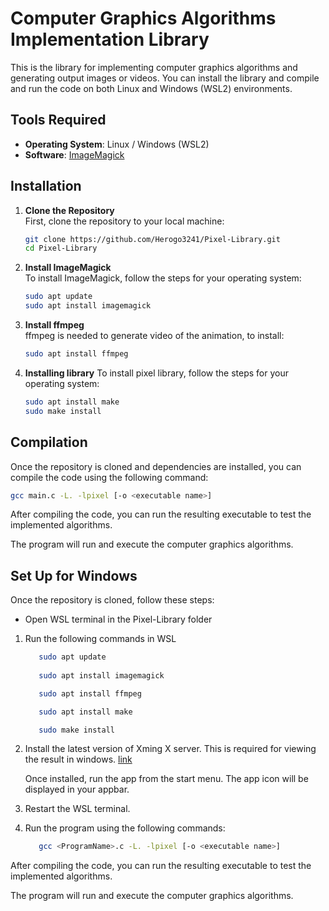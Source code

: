 # Computer Graphics Algorithms Implementation Library

This is the library for implementing computer graphics algorithms and generating output images or videos. You can install the library and compile and run the code on both Linux and Windows (WSL2) environments. 

## Tools Required

- **Operating System**: Linux / Windows (WSL2)
- **Software**: [ImageMagick](https://imagemagick.org/index.php)

## Installation

1. **Clone the Repository**  
   First, clone the repository to your local machine:

   ```bash
   git clone https://github.com/Herogo3241/Pixel-Library.git
   cd Pixel-Library
   ```

2. **Install ImageMagick**  
   To install ImageMagick, follow the steps for your operating system:

   ```bash
   sudo apt update
   sudo apt install imagemagick
   ```
3. **Install ffmpeg**  
   ffmpeg is needed to generate video of the animation, to install:

   ```bash
   sudo apt install ffmpeg
   ```
   
4. **Installing library**
   To install pixel library, follow the steps for your operating system:

   ```bash
   sudo apt install make
   sudo make install
   ``` 

## Compilation

Once the repository is cloned and dependencies are installed, you can compile the code using the following command:

```bash
gcc main.c -L. -lpixel [-o <executable name>]
```

After compiling the code, you can run the resulting executable to test the implemented algorithms.


The program will run and execute the computer graphics algorithms.




## Set Up for Windows

Once the repository is cloned, follow these steps:
   - Open WSL terminal in the Pixel-Library folder

   1) Run the following commands in WSL
      ```bash
         sudo apt update
         
         sudo apt install imagemagick

         sudo apt install ffmpeg

         sudo apt install make

         sudo make install
      ```
   2) Install the latest version of Xming X server. This is required for viewing the result in windows.
      [link](https://sourceforge.net/projects/xming/)

      Once installed, run the app from the start menu. The app icon will be displayed in your appbar.

   3) Restart the WSL terminal.
   4) Run the program using the following commands:
      ```bash
         gcc <ProgramName>.c -L. -lpixel [-o <executable name>]
      ```

After compiling the code, you can run the resulting executable to test the implemented algorithms.


The program will run and execute the computer graphics algorithms.

